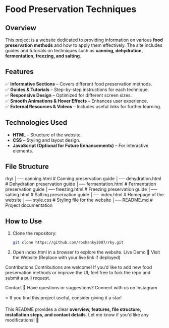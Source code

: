 # Food Preservation Techniques

## Overview
This project is a website dedicated to providing information on various **food preservation methods** and how to apply them effectively. The site includes guides and tutorials on techniques such as **canning, dehydration, fermentation, freezing, and salting**.

## Features
✅ **Informative Sections** – Covers different food preservation methods.  
✅ **Guides & Tutorials** – Step-by-step instructions for each technique.  
✅ **Responsive Design** – Optimized for different screen sizes.  
✅ **Smooth Animations & Hover Effects** – Enhances user experience.  
✅ **External Resources & Videos** – Includes useful links for further learning.  

## Technologies Used
- **HTML** – Structure of the website.  
- **CSS** – Styling and layout design.  
- **JavaScript (Optional for Future Enhancements)** – For interactive elements.  

## File Structure

rky/ │── canning.html # Canning preservation guide │── dehydration.html # Dehydration preservation guide │── fermentation.html # Fermentation preservation guide │── freezing.html # Freezing preservation guide │── salting.html # Salting preservation guide │── index.html # Homepage of the website │── style.css # Styling file for the website │── README.md # Project documentation

## How to Use
1. Clone the repository:
   ```bash
   git clone https://github.com/roshanky2007/rky.git
2. Open index.html in a browser to explore the website.
Live Demo
🚀 Visit the Website (Replace with your live link if deployed)

Contributions
Contributions are welcome! If you’d like to add new food preservation methods or improve the UI, feel free to fork the repo and submit a pull request.

Contact
📧 Have questions or suggestions? Connect with us on Instagram

⭐ If you find this project useful, consider giving it a star!

This README provides a clear **overview, features, file structure, installation steps, and contact details**. Let me know if you'd like any modifications! 🚀

